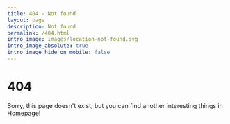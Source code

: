 ```yaml
---
title: 404 - Not found
layout: page
description: Not found
permalink: /404.html
intro_image: images/location-not-found.svg
intro_image_absolute: true
intro_image_hide_on_mobile: false
---
```


# 404

Sorry, this page doesn't exist, but you can find another interesting things in [Homepage](https://douglascl.xyz/)!
